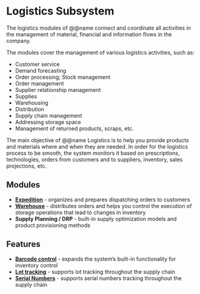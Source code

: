 # Logistics Subsystem

The logistics modules of @@name connect and coordinate all activities in the management of material, financial and information flows in the company.

The modules cover the management of various logistics activities, such as:

* Customer service
* Demand forecasting
* Order processing; Stock management
* Order management
* Supplier relationship management
* Supplies
* Warehousing
* Distribution
* Supply chain management
* Addressing storage space
* Management of returned products, scraps, etc.

The main objective of @@name Logistics is to help you provide products and materials where and when they are needed. In order for the logistics process to be smooth, the system monitors it based on prescriptions, technologies, orders from customers and to suppliers, inventory, sales projections, etc.

## Modules

* **[Expedition](expedition.md)** - organizes and prepares dispatching orders to customers
* **[Warehouse](warehouse_management.md)** - distributes orders and helps you control the execution of storage operations that lead to changes in inventory
* **Supply Planning / DRP** - built-in supply optimization models and product provisioning methods

## Features 

* **[Barcode control](barcode-control.md)** - expands the system’s built-in functionality for inventory control
* **[Lot tracking](lot-tracking.md)** - supports lot tracking throughout the supply chain
* **[Serial Numbers](serial-numbers.md)** - supports serial numbers tracking throughout the supply chain
